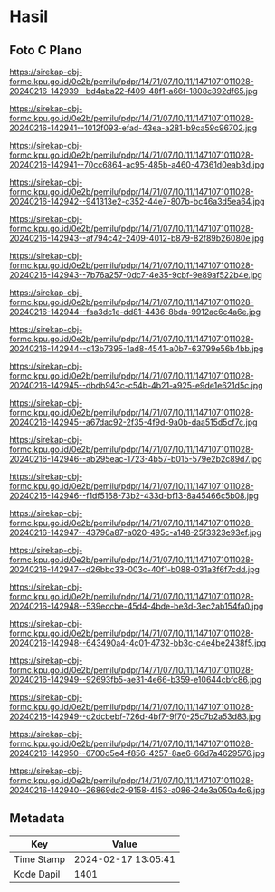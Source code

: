 # Hasil

## Foto C Plano

https://sirekap-obj-formc.kpu.go.id/0e2b/pemilu/pdpr/14/71/07/10/11/1471071011028-20240216-142939--bd4aba22-f409-48f1-a66f-1808c892df65.jpg

https://sirekap-obj-formc.kpu.go.id/0e2b/pemilu/pdpr/14/71/07/10/11/1471071011028-20240216-142941--1012f093-efad-43ea-a281-b9ca59c96702.jpg

https://sirekap-obj-formc.kpu.go.id/0e2b/pemilu/pdpr/14/71/07/10/11/1471071011028-20240216-142941--70cc6864-ac95-485b-a460-47361d0eab3d.jpg

https://sirekap-obj-formc.kpu.go.id/0e2b/pemilu/pdpr/14/71/07/10/11/1471071011028-20240216-142942--941313e2-c352-44e7-807b-bc46a3d5ea64.jpg

https://sirekap-obj-formc.kpu.go.id/0e2b/pemilu/pdpr/14/71/07/10/11/1471071011028-20240216-142943--af794c42-2409-4012-b879-82f89b26080e.jpg

https://sirekap-obj-formc.kpu.go.id/0e2b/pemilu/pdpr/14/71/07/10/11/1471071011028-20240216-142943--7b76a257-0dc7-4e35-9cbf-9e89af522b4e.jpg

https://sirekap-obj-formc.kpu.go.id/0e2b/pemilu/pdpr/14/71/07/10/11/1471071011028-20240216-142944--faa3dc1e-dd81-4436-8bda-9912ac6c4a6e.jpg

https://sirekap-obj-formc.kpu.go.id/0e2b/pemilu/pdpr/14/71/07/10/11/1471071011028-20240216-142944--d13b7395-1ad8-4541-a0b7-63799e56b4bb.jpg

https://sirekap-obj-formc.kpu.go.id/0e2b/pemilu/pdpr/14/71/07/10/11/1471071011028-20240216-142945--dbdb943c-c54b-4b21-a925-e9de1e621d5c.jpg

https://sirekap-obj-formc.kpu.go.id/0e2b/pemilu/pdpr/14/71/07/10/11/1471071011028-20240216-142945--a67dac92-2f35-4f9d-9a0b-daa515d5cf7c.jpg

https://sirekap-obj-formc.kpu.go.id/0e2b/pemilu/pdpr/14/71/07/10/11/1471071011028-20240216-142946--ab295eac-1723-4b57-b015-579e2b2c89d7.jpg

https://sirekap-obj-formc.kpu.go.id/0e2b/pemilu/pdpr/14/71/07/10/11/1471071011028-20240216-142946--f1df5168-73b2-433d-bf13-8a45466c5b08.jpg

https://sirekap-obj-formc.kpu.go.id/0e2b/pemilu/pdpr/14/71/07/10/11/1471071011028-20240216-142947--43796a87-a020-495c-a148-25f3323e93ef.jpg

https://sirekap-obj-formc.kpu.go.id/0e2b/pemilu/pdpr/14/71/07/10/11/1471071011028-20240216-142947--d26bbc33-003c-40f1-b088-031a3f6f7cdd.jpg

https://sirekap-obj-formc.kpu.go.id/0e2b/pemilu/pdpr/14/71/07/10/11/1471071011028-20240216-142948--539eccbe-45d4-4bde-be3d-3ec2ab154fa0.jpg

https://sirekap-obj-formc.kpu.go.id/0e2b/pemilu/pdpr/14/71/07/10/11/1471071011028-20240216-142948--643490a4-4c01-4732-bb3c-c4e4be2438f5.jpg

https://sirekap-obj-formc.kpu.go.id/0e2b/pemilu/pdpr/14/71/07/10/11/1471071011028-20240216-142949--92693fb5-ae31-4e66-b359-e10644cbfc86.jpg

https://sirekap-obj-formc.kpu.go.id/0e2b/pemilu/pdpr/14/71/07/10/11/1471071011028-20240216-142949--d2dcbebf-726d-4bf7-9f70-25c7b2a53d83.jpg

https://sirekap-obj-formc.kpu.go.id/0e2b/pemilu/pdpr/14/71/07/10/11/1471071011028-20240216-142950--6700d5e4-f856-4257-8ae6-66d7a4629576.jpg

https://sirekap-obj-formc.kpu.go.id/0e2b/pemilu/pdpr/14/71/07/10/11/1471071011028-20240216-142940--26869dd2-9158-4153-a086-24e3a050a4c6.jpg


## Metadata

| Key        | Value               |
| ---------- | ------------------- |
| Time Stamp | 2024-02-17 13:05:41 |
| Kode Dapil | 1401                |



